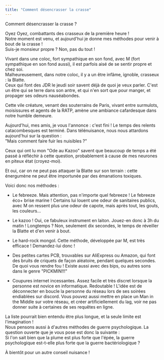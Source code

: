 ```yaml
---
title: "Comment désencrasser la crasse"
---
```


Comment désencrasser la crasse ?

Oyez Oyez, combattants des crasseux de la première heure !  
Notre moment est venu, et aujourd'hui je donne mes méthodes pour venir à bout de la crasse !  
Suis-je monsieur propre ? Non, pas du tout !

Vivant dans une coloc, fort sympathique en son fond, avec M (fort sympathique en son fond aussi), il est parfois aisé de se sentir propre et chez soi.  
Malheureusement, dans notre coloc, il y a un être infâme, ignoble, crasseux : la Blatte.  
Ceux qui font des JDR le jeudi soir savent déjà de quoi je veux parler. C'est un être qui se terre dans son antre, et qui n'en sort que pour manger, et propager ses odeurs nauséabondes.

Cette vile créature, venant des souterrains de Paris, vivant entre surmulots, moisissures et agents de la RATP, amène une ambiance cafardesque dans notre humble demeure.

Aujourd'hui, mes amis, je vous l'annonce : c'est fini ! Le temps des relents catacombesques est terminé. Dans télénuisance, nous nous attardons aujourd'hui sur la question :  
"Mais comment faire fuir les nuisibles ?"

Ceux qui ont lu mon "Ode au Kazoo" savent que beaucoup de temps a été passé à réfléchir à cette question, probablement à cause de mes neurones en piteux état (croyez-moi).

Et oui, car on ne peut pas attaquer la Blatte sur son terrain : cette énergumène ne peut être importunée par des émanations toxiques.

Voici donc nos méthodes :
- Le febreeze. Mais attention, pas n'importe quel febreeze ! Le febreeze éco+ brise marine ! Certains lui louent une odeur de sanitaires publics, avec M on ressent plus une odeur de capote, mais après tout, les gouts, les couleurs...

- Le kazoo ! Oui, ce fabuleux instrument en laiton. Jouez-en donc à 3h du matin ! Longtemps ? Non, seulement dix secondes, le temps de réveiller la Blatte et d'en venir à bout.

- Le hard-rock mongol. Cette méthode, développée par M, est très efficace ! Demandez-lui donc !
 
- Des petites cartes PCB, trouvables sur AliExpress ou Amazon, qui font des bruits de criquets de façon aléatoire, pendant quelques secondes. De quoi vous rendre fou ! Existe aussi avec des bips, ou autres sons dans le genre "PICKMIN!!!"

- Coupures internet incessantes. Assez facile et très discret lorsque la personne est novice en informatique. Redoutable ! L'idée est de déconnecter en boucle la personne du réseau lors de ses soirées endiablées sur discord. Vous pouvez aussi mettre en place un Man in the Middle sur votre réseau, et créer artificiellement du lag, voir ne pas donner suite à certaines de ses requêtes en ligne.

La liste pourrait bien entendu être plus longue, et la seule limite est l'imagination !  
Nous pensons aussi à d'autres méthodes de guerre psychologique. La question ouverte que je vous pose est donc la suivante :  
Si l'on sait bien que la plume est plus forte que l'épée, la guerre psychologique est-t-elle plus forte que la guerre bactériologique ?

À bientôt pour un autre conseil nuisance !